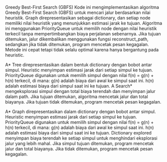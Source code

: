 Greedy Best-First Search (GBFS)
Kode ini mengimplementasikan algoritma Greedy Best-First Search (GBFS) untuk mencari jalur berdasarkan nilai heuristik. Graph direpresentasikan sebagai dictionary, dan setiap node memiliki nilai heuristik yang menunjukkan estimasi jarak ke tujuan. Algoritma ini menggunakan PriorityQueue untuk memilih node dengan nilai heuristik terkecil tanpa mempertimbangkan biaya perjalanan sebenarnya. Jika tujuan ditemukan, jalur dikembalikan menggunakan fungsi reconstruct_path, sedangkan jika tidak ditemukan, program mencetak pesan kegagalan. Metode ini cepat tetapi tidak selalu optimal karena hanya bergantung pada heuristic.

A* Tree
direpresentasikan dalam bentuk dictionary dengan bobot antar simpul.
Heuristic menyimpan estimasi jarak dari setiap simpul ke tujuan.
PriorityQueue digunakan untuk memilih simpul dengan nilai f(n) = g(n) + h(n) terkecil, di mana:
g(n) adalah biaya dari awal ke simpul saat ini.
h(n) adalah estimasi biaya dari simpul saat ini ke tujuan.
A Search* mengeksplorasi simpul dengan total biaya terendah dan menyimpan jalur dalam path.
Jika tujuan ditemukan, algoritma mencetak jalur dan total biayanya.
Jika tujuan tidak ditemukan, program mencetak pesan kegagalan.

A* Graph
direpresentasikan dalam dictionary dengan bobot antar simpul.
Heuristic menyimpan estimasi jarak dari setiap simpul ke tujuan.
PriorityQueue digunakan untuk memilih simpul dengan nilai f(n) = g(n) + h(n) terkecil, di mana:
g(n) adalah biaya dari awal ke simpul saat ini.
h(n) adalah estimasi biaya dari simpul saat ini ke tujuan.
Dictionary explored menyimpan biaya terendah ke setiap simpul untuk menghindari eksplorasi jalur yang lebih mahal.
Jika simpul tujuan ditemukan, program mencetak jalur dan total biayanya.
Jika tidak ditemukan, program mencetak pesan kegagalan.

